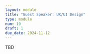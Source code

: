 ```yaml
---
layout: module
title: "Guest Speaker: UX/UI Design"
type: module
num: 10
draft: 1
due_date: 2024-11-12
---
```


TBD